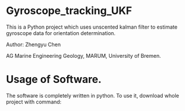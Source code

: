 # Gyroscope_tracking_UKF
This is a Python project which uses unscented kalman filter to estimate gyroscope data for orientation determination. 

Author: Zhengyu Chen

AG Marine Engineering Geology, MARUM, University of Bremen.

# Usage of Software.
The software is completely written in python. To use it, download whole project with command:




